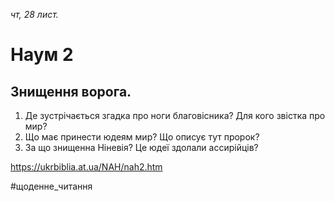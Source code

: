 
_чт, 28 лист._

# Наум 2

## Знищення ворога.
1. Де зустрічається згадка про ноги благовісника? Для кого звістка про мир?
2. Що має принести юдеям мир? Що описує тут пророк?
3. За що знищенна Ніневія? Це юдеї здолали ассирійців?

https://ukrbiblia.at.ua/NAH/nah2.htm 

#щоденне_читання
